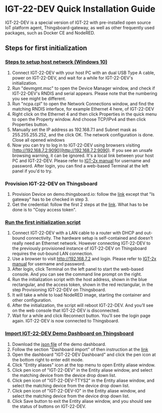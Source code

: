 # IGT-22-DEV Quick Installation Guide
IGT-22-DEV is a special version of IGT-22 with pre-installed open source IoT platform agent, Thingsboard-gateway, as well as other frequently used packages, such as Docker CE and NodeRED. 

## Steps for first initialization

### [Steps to setup host network (Windows 10)](https://www.automation.iiot.tw/en/hardware/neousys-igt/setting-up-rndis-of-the-host-pc-for-igt-22-dev/)
1. Connect IGT-22-DEV with your host PC with an dual USB Type A cable, power on IGT-22-DEV, and wait for a while for IGT-22-DEV's initialization.
2. Run "devmgmt.msc" to open the Device Manager window, and check if IGT-22-DEV's RNDIS and serial appears. Please note that the numbering you see might be different.
3. Run "ncpa.cpl" to open the Network Connections window, and find the matching RNDIS interface, for example Ethernet 4 here, of IGT-22-DEV
4. Right click on the Ethernet 4 and then click Properties in the quick menu to open the Property window. And choose TCP/IPv4 and then click Properties button.
5. Manually set the IP address as 192.168.7.1 and Subnet mask as 255.255.255.252, and the click OK. The network configuration is done. Close all opened windows
6. Now you can try to log in to IGT-22-DEV using browsers visiting [http://192.168.7.2:9090](http://192.168.7.2:9090). If you see an unsafe browsing warning, it can be ignored. It's a local link between your host PC and IGT-22-DEV. Please refer to [IGT-2x manual](https://neousys-web-bucket.s3-us-west-1.amazonaws.com/manual/IGT-20_IGT-21-IoT_IIoT-Gateway-User-Manual.pdf) for username and password. After login, you can find a web-based Terminal at the left panel if you'd to try.

### Provision IGT-22-DEV on Thingsboard
1. Provision Device on demo.thingsboard.io: follow the [link](https://thingsboard.io/docs/getting-started-guides/helloworld/#step-1-provision-device) except that "Is gateway" has to be checked in step 3.
1. Get the credential: follow the first 2 steps at the [link](https://thingsboard.io/docs/getting-started-guides/helloworld/#step-2-connect-device). What has to be done is to "Copy access token".

### [Run the first initialization script](https://www.automation.iiot.tw/en/hardware/neousys-igt/running-the-first-initialization-script-on-igt-22-dev/)
1. Connect IGT-22-DEV with a LAN cable to a router with DHCP and out-bound connectivity. The hardware setup is self-contained and doesn’t really need an Ethernet network. However connecting IGT-22-DEV to the previously provisioned instance of IGT-22-DEV on Thingsboard requires the out-bound LAN connection.
2. Use a browser to visit http://192.168.7.2 and login. Please refer to [IGT-2x manual](https://neousys-web-bucket.s3-us-west-1.amazonaws.com/manual/IGT-20_IGT-21-IoT_IIoT-Gateway-User-Manual.pdf) for username and password.
3. After login, click Terminal on the left panel to start the web-based console. And you can see the command line prompt on the right.
4. Run the initialization script with the host address, shown in the blue rectangular, and the access token, shown in the red rectangular, in the step  Provisioning IGT-22-DEV on Thingsboard.
5. It will take a while to load NodeRED image, starting the container and other configuration.
6. After the initialization, the script will reboot IGT-22-DEV. And you’ll see on the web console that IGT-22-DEV is disconnected.
7. Wait for a while and click Reconnect button. You’ll see the login page again. IGT-22-DEV is now connected to Thingsboard.

### [Import IGT-22-DEV Demo Dashboard on Thingsboard](https://www.automation.iiot.tw/en/hardware/neousys-igt/import-igt-22-dev-demo-dashboard-on-thingsboard/)
1. Download the [json file](https://raw.githubusercontent.com/iiot-tw/igt-22-dev/main/igt_22_dev_dashboard.json) of the demo dashboard.
2. Follow the section "Dashboard import" of then instruction at the [link](https://thingsboard.io/docs/user-guide/ui/dashboards/)
3. Open the dashboard "IGT-22-DEV Dashboard" and click the pen icon at the bottom right to enter edit mode.
4. Click "Entity aliases" icon at the top menu to open Entity aliase window.
5. Click pen icon of "IGT-22-DEV" in the Entity aliase window, and select the matching device from the device drop down list.
6. Click pen icon of "IGT-22-DEV-TTYS2" in the Entity aliase window, and select the matching device from the device drop down list.
7. Click pen icon of "IGT-22-DEV-IO" in the Entity aliase window, and select the matching device from the device drop down list.
8. Click Save button to exit the Entity aliase window, and you should see the status of buttons on IGT-22-DEV. 
